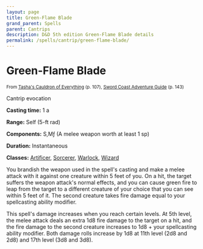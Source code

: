 ```yaml
---
layout: page
title: Green-Flame Blade
grand_parent: Spells
parent: Cantrips 
description: D&D 5th edition Green-Flame Blade details
permalink: /spells/cantrip/green-flame-blade/
---
```


# Green-Flame Blade

<small>From <a target="_blank" href="https://dnd.wizards.com/products/tabletop-games/rpg-products/tashas-cauldron-everything">Tasha's Cauldron of Everything</a> (p. 107), <a target="_blank" href="https://dnd.wizards.com/products/tabletop-games/rpg-products/sc-adventurers-guide">Sword Coast Adventure Guide</a> (p. 143)</small>


Cantrip evocation

**Casting time:** 1 a

**Range:** Self (5-ft rad)

**Components:** S,Mƒ (A melee weapon worth at least 1 sp)

**Duration:** Instantaneous

**Classes:** [Artificer](/classes/artificer/), [Sorcerer](/classes/sorcerer/), [Warlock](/classes/warlock/), [Wizard](/classes/wizard/)

You brandish the weapon used in the spell's casting and make a melee attack with it against one creature within 5 feet of you. On a hit, the target suffers the weapon attack's normal effects, and you can cause green fire to leap from the target to a different creature of your choice that you can see within 5 feet of it. The second creature takes fire damage equal to your spellcasting ability modifier.

   This spell's damage increases when you reach certain levels. At 5th level, the melee attack deals an extra 1d8 fire damage to the target on a hit, and the fire damage to the second creature increases to 1d8 + your spellcasting ability modifier. Both damage rolls increase by 1d8 at 11th level (2d8 and 2d8) and 17th level (3d8 and 3d8).